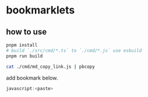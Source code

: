 # bookmarklets

## how to use

```bash
pnpm install
# build `./src/cmd/*.ts` to `./cmd/*.js` use esbuild
pnpm run build

cat ./cmd/md_copy_link.js | pbcopy
```

add bookmark below.

```js
javascript:<paste>
```
